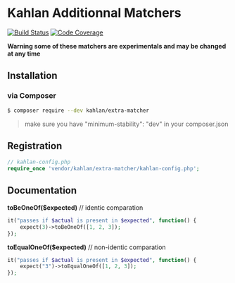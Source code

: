 # Kahlan Additionnal Matchers

[![Build Status](https://travis-ci.org/kahlan/extra-matcher.svg?branch=master)](https://travis-ci.org/kahlan/extra-matcher)
[![Code Coverage](https://scrutinizer-ci.com/g/kahlan/extra-matcher/badges/coverage.png?b=master)](https://scrutinizer-ci.com/g/kahlan/extra-matcher/?branch=master)

**Warning some of these matchers are experimentals and may be changed at any time**

## Installation

### via Composer

```bash
$ composer require --dev kahlan/extra-matcher
```

> make sure you have "minimum-stability": "dev" in your composer.json

## Registration

```php
// kahlan-config.php
require_once 'vendor/kahlan/extra-matcher/kahlan-config.php';
```

## Documentation

**toBeOneOf($expected)** // identic comparation

```php
it("passes if $actual is present in $expected", function() {
    expect(3)->toBeOneOf([1, 2, 3]);
});
```

**toEqualOneOf($expected)** // non-identic comparation

```php
it("passes if $actual is present in $expected", function() {
    expect("3")->toEqualOneOf([1, 2, 3]);
});
```
